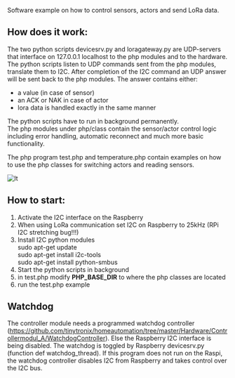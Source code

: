 Software example on how to control sensors, actors and send LoRa data. 

## How does it work:
The two python scripts devicesrv.py and loragateway.py are UDP-servers that interface on 127.0.0.1 localhost to the php modules and to the hardware. The python scripts listen to UDP commands sent from the php modules, translate them to I2C. After completion of the I2C command an UDP answer will be sent back to the php modules. The answer contains either:
- a value (in case of sensor)
- an ACK or NAK in case of actor
- lora data is handled exactly in the same manner

The python scripts have to run in background permanently.<br>
The php modules under php/class contain the sensor/actor control logic including error handling,
automatic reconnect and much more basic functionality.<br>

The php program test.php and temperature.php contain examples on how to use the php classes for switching actors and reading sensors.

![lt](https://github.com/tinytronix/homeautomation/blob/master/Software/Controller/Architektur2.jpg)
## How to start:
1. Activate the I2C interface on the Raspberry
2. When using LoRa communication set I2C on Raspberry to 25kHz (RPi I2C stretching bug!!!)
3. Install I2C python modules<br>
  sudo apt-get update<br>
  sudo apt-get install i2c-tools<br>
  sudo apt-get install python-smbus<br>
4. Start the python scripts in background 
5. in test.php modify __PHP_BASE_DIR__ to where the php classes are located
6. run the test.php example

## Watchdog
The controller module needs a programmed watchdog controller (https://github.com/tinytronix/homeautomation/tree/master/Hardware/Controllermodul_A/WatchdogController). Else the Raspberry I2C interface is being disabled. The watchdog is toggled by Raspberry devicesrv.py (function def watchdog_thread). If this program does not run on the Raspi, the watchdog controller disables I2C from Raspberry and takes control over the I2C bus.
